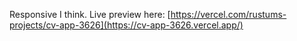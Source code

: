 Responsive I think.
Live preview here: [https://vercel.com/rustums-projects/cv-app-3626](https://cv-app-3626.vercel.app/)
